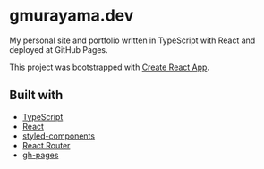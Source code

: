 # gmurayama.dev

My personal site and portfolio written in TypeScript with React and deployed at GitHub Pages.

This project was bootstrapped with [Create React App](https://github.com/facebook/create-react-app).

## Built with

- [TypeScript](https://www.typescriptlang.org/)
- [React](https://reactjs.org/)
- [styled-components](https://www.styled-components.com/)
- [React Router](https://reacttraining.com/react-router/)
- [gh-pages](https://github.com/tschaub/gh-pages)